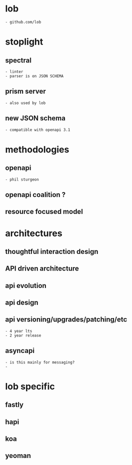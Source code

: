 # lob 
    - github.com/lob

# stoplight
## spectral
    - linter
    - parser is on JSON SCHEMA
## prism server
    - also used by lob
## new JSON schema
    - compatible with openapi 3.1


# methodologies
## openapi
    - phil sturgeon
## openapi coalition ?

## resource focused model
# architectures
## thoughtful interaction design 

## API driven architecture
## api evolution
## api design
## api versioning/upgrades/patching/etc
    - 4 year lts 
    - 2 year release
## asyncapi
    - is this mainly for messaging?
    - 


# lob specific
## fastly
## hapi
## koa
## yeoman 



